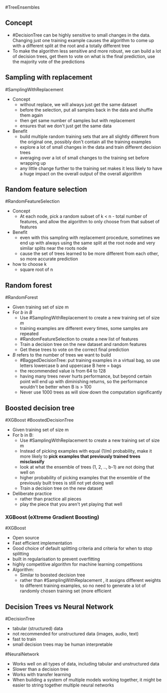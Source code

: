 #TreeEnsembles 



## Concept
- #DecisionTree can be highly sensitive to small changes in the data. Changing just one training example causes the algorithm to come up with a different split at the root and a totally different tree
- To make the algorithm less sensitive and more robust, we can build a lot of decision trees, get them to vote on what is the final prediction, use the majority vote of the predictions

## Sampling with replacement
#SamplingWithReplacement
- Concept
	- without replace, we will always just get the same dataset
	- before the selection, put all samples back in the data and shuffle them again
	- then get same number of samples but with replacement
	- ensures that we don't just get the same data
- Benefit
	- build multiple random training sets that are all slightly different from the original one, possibly don't contain all the training examples
	- explore a lot of small changes in the data and train different decision trees
	- averaging over a lot of small changes to the training set before wrapping up
	- any little change further to the training set makes it less likely to have a huge impact on the overall output of the overall algorithm

## Random feature selection
#RandomFeatureSelection
- Concept
	- At each node, pick a random subset of  k < n - total number of features, and allow the algorithm to only choose from that subset of features
- Benefit
	- even with this sampling with replacement procedure, sometimes we end up with always using the same split at the root node and very similar splits near the roots node
	- cause the set of trees learned to be more different from each other, so more accurate prediction
- how to choose k
	- square root of n

## Random forest
#RandomForest
- Given training set of size m
- For $b$ in $B$
	- Use #SamplingWithReplacement to create a new training set of size $m$
	- training examples are different every times, some samples are repeated
	- #RandomFeatureSelection to create a new list of features
	- Train a decision tree on the new dataset and random features
	- Get these trees to vote on the correct final prediction
- $B$ refers to the number of trees we want to build
	-  #BaggedDecisionTree: put training examples in a virtual bag, so use letters lowercase b and uppercase B here = bags
	- the recommended value is from 64 to 128
	- having many trees never hurts performance, but beyond certain point will end up with diminishing returns, so the performance wouldn't be better when B is > 100
	- Never use 1000 trees as will slow down the computation significantly


## Boosted decision tree
#XGBoost #BoostedDecisionTree
- Given training set of size m
- For b in B:
	- Use #SamplingWithReplacement to create a new training set of size m
	- Instead of picking examples with equal (1/m) probability, make it more likely to **pick examples that previously trained trees misclassify**
	- look at what the ensemble of trees (1, 2, .., b-1) are not doing that well on
	- higher probability of picking examples that the ensemble of the previously built trees is still not yet doing well
	- Train a decision tree on the new dataset
- Deliberate practice
	- rather than practice all pieces
	- play the piece that you aren't yet playing that well

### XGBoost (eXtreme Gradient Boosting)
#XGBoost 
- Open source
- Fast efficient implementation
- Good choice of default splitting criteria and criteria for when to stop splitting
- built in regularisation to prevent overfitting
- highly competitive algorithm for machine learning competitions
- Algorithm:
	- Similar to boosted decision tree
	- rather than #SamplingWithReplacement , it assigns different weights to different training examples, so no need to generate a lot of randomly chosen training set (more efficient


## Decision Trees vs Neural Network
#DecisionTree 
- tabular (structured) data
- not recommended for unstructured data (images, audio, text)
- fast to train
- small decision trees may be human interpretable

#NeuralNetwork 
- Works well on all types of data, including tabular and unstructured data
- Slower than a decision tree
- Works with transfer learning
- When building a system of multiple models working together, it might be easier to string together multiple neural networks

